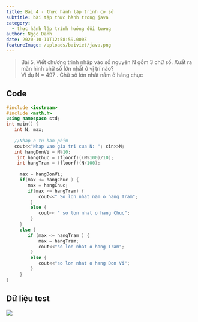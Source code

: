 ```yaml
---
title: Bài 4 - thực hành lập trình cơ sở
subtitle: bài tập thực hành trong java
category:
  - thực hành lập trình hướng đối tượng
author: Ngọc Danh
date: 2020-10-11T12:58:59.000Z
featureImage: /uploads/baiviet/java.png
---
```


> Bài 5, Viết chương trình nhập vào số nguyên N gồm 3 chữ số. Xuất ra màn hình chữ số lớn nhất ở vị trí nào?  
> Ví dụ N = 497 . Chữ số lớn nhất nằm ở hàng chục

## Code  
```c++
#include <iostream>
#include <math.h>
using namespace std;
int main() {
   int N, max;
 
   //Nhap n tu ban phim
   cout<<"Nhap vao gia tri cua N: "; cin>>N;
   int hangDonVi = N%10;
    int hangChuc = (floorf)((N%100)/10);
    int hangTram = (floorf)(N/100);
 
     max = hangDonVi;
     if(max <= hangChuc ) {
        max = hangChuc;
        if(max <= hangTram) {
            cout<<" So lon nhat nam o hang Tram";
         }
         else {
            cout<< " so lon nhat o hang Chuc";
         }
     }
     else {
        if (max <= hangTram ) {
            max = hangTram;
            cout<<"so lon nhat o hang Tram";
         }
         else {
            cout<<"so lon nhat o hang Don Vi";
         }
     }
}
```

## Dữ liệu test  

[![](https://1.bp.blogspot.com/-bMm6IiKTXR0/XhjaWEoA7EI/AAAAAAAAb3s/GdlnV291iwMRJpUyUjA_oYBSyUtE55tQQCLcBGAsYHQ/s320/5.png)](https://1.bp.blogspot.com/-bMm6IiKTXR0/XhjaWEoA7EI/AAAAAAAAb3s/GdlnV291iwMRJpUyUjA_oYBSyUtE55tQQCLcBGAsYHQ/s1600/5.png)